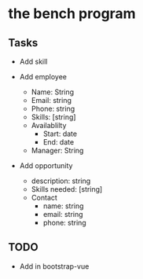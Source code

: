 # the bench program

## Tasks
- Add skill
- Add employee
   - Name: String
   - Email: string
   - Phone: string
   - Skills: [string]
   - Availablilty
      - Start: date
      - End: date
   - Manager: String


- Add opportunity
   - description: string
   - Skills needed: [string]
   - Contact
      - name: string
      - email: string
      - phone: string

## TODO
- Add in bootstrap-vue
